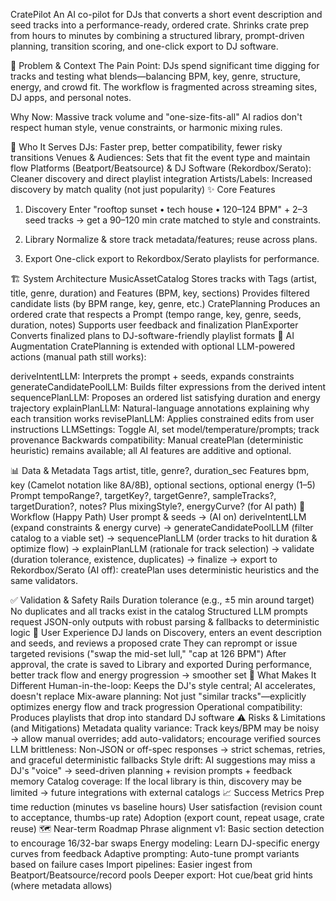 CratePilot
An AI co-pilot for DJs that converts a short event description and seed tracks into a performance-ready, ordered crate. Shrinks crate prep from hours to minutes by combining a structured library, prompt-driven planning, transition scoring, and one-click export to DJ software.

🎯 Problem & Context
The Pain Point: DJs spend significant time digging for tracks and testing what blends—balancing BPM, key, genre, structure, energy, and crowd fit. The workflow is fragmented across streaming sites, DJ apps, and personal notes.

Why Now: Massive track volume and "one-size-fits-all" AI radios don't respect human style, venue constraints, or harmonic mixing rules.

👥 Who It Serves
DJs: Faster prep, better compatibility, fewer risky transitions
Venues & Audiences: Sets that fit the event type and maintain flow
Platforms (Beatport/Beatsource) & DJ Software (Rekordbox/Serato): Cleaner discovery and direct playlist integration
Artists/Labels: Increased discovery by match quality (not just popularity)
✨ Core Features
1. Discovery
Enter "rooftop sunset • tech house • 120–124 BPM" + 2–3 seed tracks → get a 90–120 min crate matched to style and constraints.

2. Library
Normalize & store track metadata/features; reuse across plans.

3. Export
One-click export to Rekordbox/Serato playlists for performance.

🏗️ System Architecture
MusicAssetCatalog
Stores tracks with Tags (artist, title, genre, duration) and Features (BPM, key, sections)
Provides filtered candidate lists (by BPM range, key, genre, etc.)
CratePlanning
Produces an ordered crate that respects a Prompt (tempo range, key, genre, seeds, duration, notes)
Supports user feedback and finalization
PlanExporter
Converts finalized plans to DJ-software-friendly playlist formats
🤖 AI Augmentation
CratePlanning is extended with optional LLM-powered actions (manual path still works):

deriveIntentLLM: Interprets the prompt + seeds, expands constraints
generateCandidatePoolLLM: Builds filter expressions from the derived intent
sequencePlanLLM: Proposes an ordered list satisfying duration and energy trajectory
explainPlanLLM: Natural-language annotations explaining why each transition works
revisePlanLLM: Applies constrained edits from user instructions
LLMSettings: Toggle AI, set model/temperature/prompts; track provenance
Backwards compatibility: Manual createPlan (deterministic heuristic) remains available; all AI features are additive and optional.

📊 Data & Metadata
Tags
artist, title, genre?, duration_sec
Features
bpm, key (Camelot notation like 8A/8B), optional sections, optional energy (1–5)
Prompt
tempoRange?, targetKey?, targetGenre?, sampleTracks?, targetDuration?, notes?
Plus mixingStyle?, energyCurve? (for AI path)
🔄 Workflow (Happy Path)
User prompt & seeds →
(AI on) deriveIntentLLM (expand constraints & energy curve) →
generateCandidatePoolLLM (filter catalog to a viable set) →
sequencePlanLLM (order tracks to hit duration & optimize flow) →
explainPlanLLM (rationale for track selection) →
validate (duration tolerance, existence, duplicates) →
finalize → export to Rekordbox/Serato
(AI off): createPlan uses deterministic heuristics and the same validators.

✅ Validation & Safety Rails
Duration tolerance (e.g., ±5 min around target)
No duplicates and all tracks exist in the catalog
Structured LLM prompts request JSON-only outputs with robust parsing & fallbacks to deterministic logic
🎨 User Experience
DJ lands on Discovery, enters an event description and seeds, and reviews a proposed crate
They can reprompt or issue targeted revisions ("swap the mid-set lull," "cap at 126 BPM")
After approval, the crate is saved to Library and exported
During performance, better track flow and energy progression → smoother set
🌟 What Makes It Different
Human-in-the-loop: Keeps the DJ's style central; AI accelerates, doesn't replace
Mix-aware planning: Not just "similar tracks"—explicitly optimizes energy flow and track progression
Operational compatibility: Produces playlists that drop into standard DJ software
⚠️ Risks & Limitations (and Mitigations)
Metadata quality variance: Track keys/BPM may be noisy → allow manual overrides; add auto-validators; encourage verified sources
LLM brittleness: Non-JSON or off-spec responses → strict schemas, retries, and graceful deterministic fallbacks
Style drift: AI suggestions may miss a DJ's "voice" → seed-driven planning + revision prompts + feedback memory
Catalog coverage: If the local library is thin, discovery may be limited → future integrations with external catalogs
📈 Success Metrics
Prep time reduction (minutes vs baseline hours)
User satisfaction (revision count to acceptance, thumbs-up rate)
Adoption (export count, repeat usage, crate reuse)
🗺️ Near-term Roadmap
Phrase alignment v1: Basic section detection to encourage 16/32-bar swaps
Energy modeling: Learn DJ-specific energy curves from feedback
Adaptive prompting: Auto-tune prompt variants based on failure cases
Import pipelines: Easier ingest from Beatport/Beatsource/record pools
Deeper export: Hot cue/beat grid hints (where metadata allows)